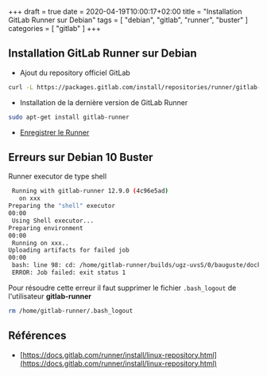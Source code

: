 +++
draft = true
date = 2020-04-19T10:00:17+02:00
title = "Installation GitLab Runner sur Debian"
tags = [ "debian", "gitlab", "runner", "buster" ]
categories = [ "gitlab" ]
+++

## Installation GitLab Runner sur Debian

* Ajout du repository officiel GitLab

```bash
curl -L https://packages.gitlab.com/install/repositories/runner/gitlab-runner/script.deb.sh | sudo bash
```

* Installation de la dernière version de GitLab Runner

```bash
sudo apt-get install gitlab-runner
```
* [Enregistrer le Runner](https://docs.gitlab.com/runner/register/index.html)

## Erreurs sur Debian 10 Buster

Runner executor de type shell

```bash
 Running with gitlab-runner 12.9.0 (4c96e5ad)
   on xxx
Preparing the "shell" executor
00:00
 Using Shell executor...
Preparing environment
00:00
 Running on xxx..
Uploading artifacts for failed job
00:00
 bash: line 98: cd: /home/gitlab-runner/builds/ugz-uvsS/0/bauguste/docker-multiarch-builder: No such file or directory
 ERROR: Job failed: exit status 1
 ```

Pour résoudre cette erreur il faut supprimer le fichier `.bash_logout` de l'utilisateur **gitlab-runner**

```bash 
rm /home/gitlab-runner/.bash_logout 
```

## Références

* [https://docs.gitlab.com/runner/install/linux-repository.html](https://docs.gitlab.com/runner/install/linux-repository.html)

